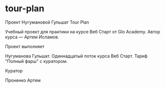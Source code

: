# tour-plan

Проект Нугумановой Гульшат
Tour Plan

Учебный проект для практики на курсе Веб Старт от Glo Academy. Автор курса — Артем Исламов.

Проект выполняет

Нугуманова Гульшат. Одиннадцатый поток курса Веб Старт. Тариф "Полный фарш" с куратором.

Куратор

Проненко Артем
